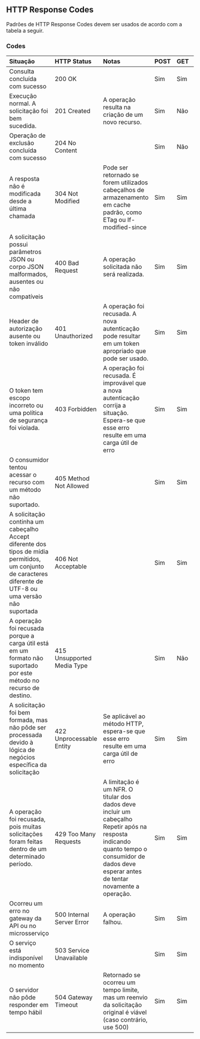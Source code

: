 ## HTTP Response Codes

Padrões de HTTP Response Codes devem ser usados de acordo com a tabela a seguir.

### Codes
|     Situação                                                                                                                                                  |  HTTP Status	                 | Notas                                                                                                                                                                                        | POST | GET | DELETE |
|:------------------------------------------------------------------------------------------------------------------------------------------------------------- |:------------------------------ |:-------------------------------------------------------------------------------------------------------------------------------------------------------------------------------------------- |:---- |:--- |:------ |                                  
| Consulta concluída com sucesso                                                                                                                                | 200 OK                         |                                                                                                                                                                                              | Sim  | Sim | Não    |
| Execução normal. A solicitação foi bem sucedida.                                                                                                              | 201 Created                    | A operação resulta na criação de um novo recurso.                                                                                                                                            | Sim  | Não | Não    |
| Operação de exclusão concluída com sucesso                                                                                                                    | 204 No Content                 |                                                                                                                                                                                              | Sim  | Não | Não    |
| A resposta não é modificada desde a última chamada                                                                                                            | 304 Not Modified               | Pode ser retornado se forem utilizados cabeçalhos de armazenamento em cache padrão, como ETag ou If-modified-since                                                                           | Sim  | Sim | Não    |
| A solicitação possui parâmetros JSON ou corpo JSON malformados, ausentes ou não compatíveis                                                                   | 400 Bad Request                | A operação solicitada não será realizada.                                                                                                                                                    | Sim  | Sim | Sim    |
| Header de autorização ausente ou token inválido                                                                                                               | 401 Unauthorized               | A operação foi recusada. A nova autenticação pode resultar em um token apropriado que pode ser usado.                                                                                        | Sim  | Sim | Sim    |
| O token tem escopo incorreto ou uma política de segurança foi violada.                                                                                        | 403 Forbidden                  | A operação foi recusada. É improvável que a nova autenticação corrija a situação. Espera-se que esse erro resulte em uma carga útil de erro                                                  | Sim  | Sim | Sim    |
| O consumidor tentou acessar o recurso com um método não suportado.                                                                                            | 405 Method Not Allowed         |                                                                                                                                                                                              | Sim  | Sim | Sim    |
| A solicitação continha um cabeçalho Accept diferente dos tipos de mídia permitidos, um conjunto de caracteres diferente de UTF-8 ou uma versão não suportada  | 406 Not Acceptable             |                                                                                                                                                                                              | Sim  | Sim | Sim    |
| A operação foi recusada porque a carga útil está em um formato não suportado por este método no recurso de destino.                                           | 415 Unsupported Media Type     |                                                                                                                                                                                              | Sim  | Não | Não    |
| A solicitação foi bem formada, mas não pôde ser processada devido à lógica de negócios específica da solicitação                                              | 422 Unprocessable Entity       | Se aplicável ao método HTTP, espera-se que esse erro resulte em uma carga útil de erro                                                                                                       | Sim  | Sim | Não    |
| A operação foi recusada, pois muitas solicitações foram feitas dentro de um determinado período.                                                              | 429 Too Many Requests          | A limitação é um NFR. O titular dos dados deve incluir um cabeçalho Repetir após na resposta indicando quanto tempo o consumidor de dados deve esperar antes de tentar novamente a operação. | Sim  | Sim | Sim    |
| Ocorreu um erro no gateway da API ou no microsserviço                                                                                                         | 500 Internal Server Error      | A operação falhou.                                                                                                                                                                           | Sim  | Sim | Sim    |
| O serviço está indisponível no momento                                                                                                                        | 503 Service Unavailable        |                                                                                                                                                                                              | Sim  | Sim | Sim    |
| O servidor não pôde responder em tempo hábil                                                                                                                  | 504 Gateway Timeout            | Retornado se ocorreu um tempo limite, mas um reenvio da solicitação original é viável (caso contrário, use 500)                                                                              | Sim  | Sim | Sim    |
